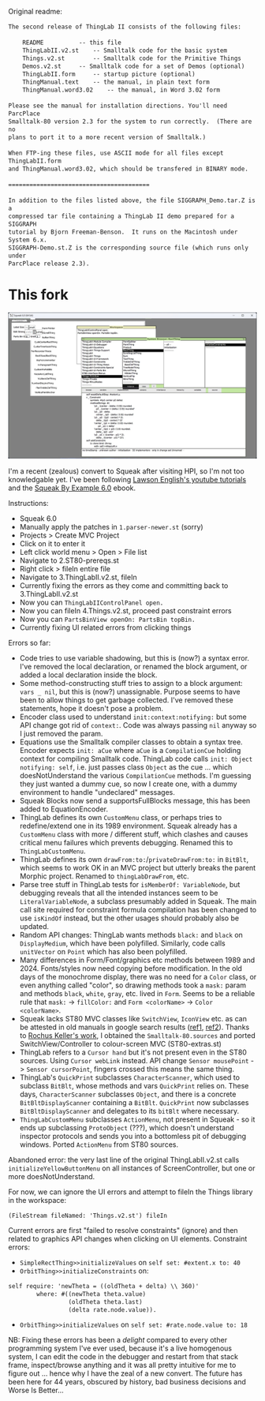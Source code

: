 Original readme:

```
The second release of ThingLab II consists of the following files:

	README			-- this file
	ThingLabII.v2.st	-- Smalltalk code for the basic system
	Things.v2.st		-- Smalltalk code for the Primitive Things
	Demos.v2.st		-- Smalltalk code for a set of Demos (optional)
	ThingLabII.form		-- startup picture (optional)
	ThingManual.text	-- the manual, in plain text form
	ThingManual.word3.02	-- the manual, in Word 3.02 form

Please see the manual for installation directions. You'll need ParcPlace
Smalltalk-80 version 2.3 for the system to run correctly.  (There are no
plans to port it to a more recent version of Smalltalk.)

When FTP-ing these files, use ASCII mode for all files except ThingLabII.form
and ThingManual.word3.02, which should be transfered in BINARY mode.

========================================

In addition to the files listed above, the file SIGGRAPH_Demo.tar.Z is a
compressed tar file containing a ThingLab II demo prepared for a SIGGRAPH
tutorial by Bjorn Freeman-Benson.  It runs on the Macintosh under System 6.x.
SIGGRAPH-Demo.st.Z is the corresponding source file (which runs only under
ParcPlace release 2.3).

```

# This fork

![Current status screenshot](screenshot-no-ui-errors-on-load.jpg)

I'm a recent (zealous) convert to Squeak after visiting HPI, so I'm not too knowledgable yet. I've been following [Lawson English's youtube tutorials](https://www.youtube.com/watch?v=Es7RyllOS-M&list=PL6601A198DF14788D) and the [Squeak By Example 6.0](https://squeak.org/#documentation) ebook.

Instructions:
- Squeak 6.0
- Manually apply the patches in `1.parser-newer.st` (sorry)
- Projects > Create MVC Project
- Click on it to enter it
- Left click world menu > Open > File list
- Navigate to 2.ST80-prereqs.st
- Right click > fileIn entire file
- Navigate to 3.ThingLabII.v2.st, fileIn
- Currently fixing the errors as they come and committing back to 3.ThingLabII.v2.st
- Now you can `ThingLabIIControlPanel open.`
- Now you can fileIn 4.Things.v2.st, proceed past constraint errors
- Now you can `PartsBinView openOn: PartsBin topBin.`
- Currently fixing UI related errors from clicking things

Errors so far:

- Code tries to use variable shadowing, but this is (now?) a syntax error. I've removed the local declaration, or renamed the block argument, or added a local declaration inside the block.
- Some method-constructing stuff tries to assign to a block argument: `vars _ nil`, but this is (now?) unassignable. Purpose seems to have been to allow things to get garbage collected. I've removed these statements, hope it doesn't pose a problem.
- Encoder class used to understand `init:context:notifying:` but some API change got rid of `context:`. Code was always passing `nil` anyway so I just removed the param.
- Equations use the Smalltalk compiler classes to obtain a syntax tree. Encoder expects `init: aCue` where `aCue` is a `CompilationCue` holding context for compiling Smalltalk code. ThingLab code calls `init: Object notifying: self`, i.e. just passes class `Object` as the cue ... which doesNotUnderstand the various `CompilationCue` methods. I'm guessing they just wanted a dummy cue, so now I create one, with a dummy environment to handle "undeclared" messages.
- Squeak Blocks now send a supportsFullBlocks message, this has been added to EquationEncoder.
- ThingLab defines its own `CustomMenu` class, or perhaps tries to redefine/extend one in its 1989 environment. Squeak already has a `CustomMenu` class with more / different stuff, which clashes and causes critical menu failures which prevents debugging. Renamed this to `ThingLabCustomMenu`.
- ThingLab defines its own `drawFrom:to:`/`privateDrawFrom:to:` in `BitBlt`, which seems to work OK in an MVC project but utterly breaks the parent Morphic project. Renamed to `thingLabDrawFrom`, etc.
- Parse tree stuff in ThingLab tests for `isMemberOf: VariableNode`, but debugging reveals that all the intended instances seem to be `LiteralVariableNode`, a subclass presumably added in Squeak. The main call site required for constraint formula compilation has been changed to use `isKindOf` instead, but the other usages should probably also be updated.
- Random API changes: ThingLab wants methods `black:` and `black` on `DisplayMedium`, which have been polyfilled. Similarly, code calls `unitVector` on `Point` which has also been polyfilled.
- Many differences in Form/Font/graphics etc methods between 1989 and 2024. Fonts/styles now need copying before modification. In the old days of the monochrome display, there was no need for a `Color` class, or even anything called "color", so drawing methods took a `mask:` param and methods `black`, `white`, `gray`, etc. lived in `Form`. Seems to be a reliable rule that `mask:` -> `fillColor:` and `Form <colorName>` -> `Color <colorName>`.
- Squeak lacks ST80 MVC classes like `SwitchView`, `IconView` etc. as can be attested in old manuals in google search results ([ref1](http://stephane.ducasse.free.fr/FreeBooks/InsideST/InsideSmalltalkII.pdf), [ref2](https://www.lri.fr/~mbl/ENS/FONDIHM/2013/papers/Krasner-JOOP88.pdf)). Thanks to [Rochus Keller's work](https://github.com/rochus-keller/Smalltalk), I obtained the `Smalltalk-80.sources` and ported SwitchView/Controller to colour-screen MVC (ST80-extras.st)
- ThingLab refers to a `Cursor hand` but it's not present even in the ST80 sources. Using `Cursor webLink` instead. API change `Sensor mousePoint` -> `Sensor cursorPoint`, fingers crossed this means the same thing.
- ThingLab's `QuickPrint` subclasses `CharacterScanner`, which used to subclass `BitBlt`, whose methods and vars `QuickPrint` relies on. These days, `CharacterScanner` subclasses `Object`, and there is a concrete `BitBltDisplayScanner` containing a `BitBlt`. `QuickPrint` now subclasses `BitBltDisplayScanner` and delegates to its `bitBlt` where necessary.
- `ThingLabCustomMenu` subclasses `ActionMenu`, not present in Squeak - so it ends up subclassing `ProtoObject` (???), which doesn't understand inspector protocols and sends you into a bottomless pit of debugging windows. Ported `ActionMenu` from ST80 sources.

Abandoned error: the very last line of the original ThingLabII.v2.st calls `initializeYellowButtonMenu` on all instances of ScreenController, but one or more doesNotUnderstand.

For now, we can ignore the UI errors and attempt to fileIn the Things library in the workspace:

```smalltalk
(FileStream fileNamed: 'Things.v2.st') fileIn
```

Current errors are first "failed to resolve constraints" (ignore) and then related to graphics API changes when clicking on UI elements. Constraint errors:

- `SimpleRectThing>>initializeValues` on `self set: #extent.x to: 40`
- `OrbitThing>>initializeConstraints` on:

```smalltalk
self require: 'newTheta = ((oldTheta + delta) \\ 360)'
		where: #((newTheta theta.value)
				 (oldTheta theta.last)
				 (delta rate.node.value)).
```

- `OrbitThing>>initializeValues` on `self set: #rate.node.value to: 18`

NB: Fixing these errors has been a *delight* compared to every other programming system I've ever used, because it's a live homogenous system, I can edit the code in the debugger and restart from that stack frame, inspect/browse anything and it was all pretty intuitive for me to figure out ... hence why I have the zeal of a new convert. The future has been here for 44 years, obscured by history, bad business decisions and Worse Is Better...